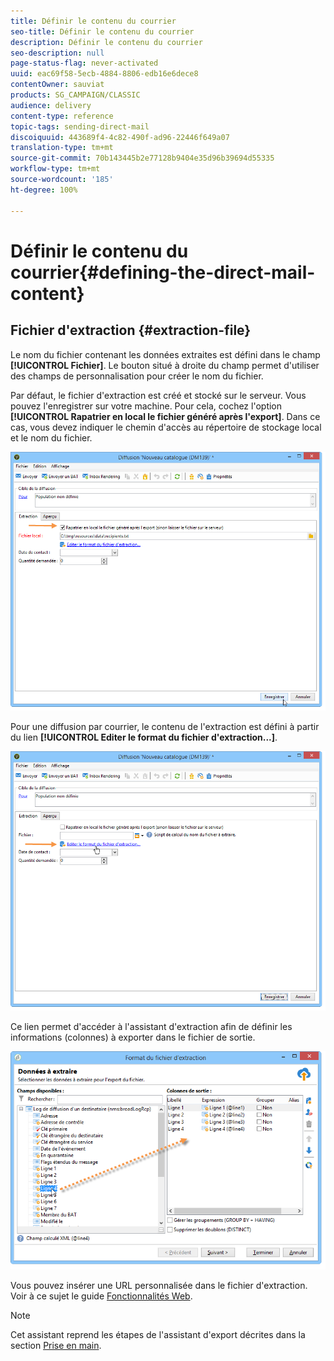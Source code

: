 ```yaml
---
title: Définir le contenu du courrier
seo-title: Définir le contenu du courrier
description: Définir le contenu du courrier
seo-description: null
page-status-flag: never-activated
uuid: eac69f58-5ecb-4884-8806-edb16e6dece8
contentOwner: sauviat
products: SG_CAMPAIGN/CLASSIC
audience: delivery
content-type: reference
topic-tags: sending-direct-mail
discoiquuid: 443689f4-4c82-490f-ad96-22446f649a07
translation-type: tm+mt
source-git-commit: 70b143445b2e77128b9404e35d96b39694d55335
workflow-type: tm+mt
source-wordcount: '185'
ht-degree: 100%

---
```



# Définir le contenu du courrier{#defining-the-direct-mail-content}

## Fichier d&#39;extraction {#extraction-file}

Le nom du fichier contenant les données extraites est défini dans le champ **[!UICONTROL Fichier]**. Le bouton situé à droite du champ permet d&#39;utiliser des champs de personnalisation pour créer le nom du fichier.

Par défaut, le fichier d&#39;extraction est créé et stocké sur le serveur. Vous pouvez l&#39;enregistrer sur votre machine. Pour cela, cochez l&#39;option **[!UICONTROL Rapatrier en local le fichier généré après l&#39;export]**. Dans ce cas, vous devez indiquer le chemin d&#39;accès au répertoire de stockage local et le nom du fichier.

![](assets/s_ncs_user_mail_delivery_local_file.png)

Pour une diffusion par courrier, le contenu de l&#39;extraction est défini à partir du lien **[!UICONTROL Editer le format du fichier d&#39;extraction...]**.

![](assets/s_ncs_user_mail_delivery_format_link.png)

Ce lien permet d&#39;accéder à l&#39;assistant d&#39;extraction afin de définir les informations (colonnes) à exporter dans le fichier de sortie.

![](assets/s_ncs_user_mail_delivery_format_wz.png)

Vous pouvez insérer une URL personnalisée dans le fichier d&#39;extraction. Voir à ce sujet le guide [Fonctionnalités Web](../../web/using/publishing-a-web-form.md).

>[!NOTE]
>
>Cet assistant reprend les étapes de l&#39;assistant d&#39;export décrites dans la section [Prise en main](../../platform/using/exporting-data.md#export-wizard).
